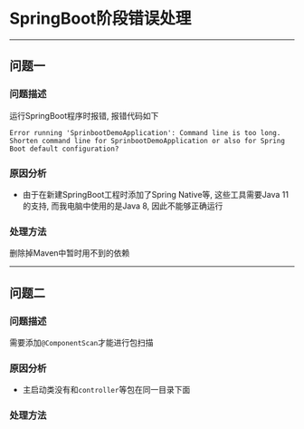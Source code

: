 # SpringBoot阶段错误处理

---

## 问题一

### 问题描述

运行SpringBoot程序时报错, 报错代码如下

```log
Error running 'SprinbootDemoApplication': Command line is too long. Shorten command line for SprinbootDemoApplication or also for Spring Boot default configuration?
```

### 原因分析

+ 由于在新建SpringBoot工程时添加了Spring Native等, 这些工具需要Java 11的支持, 而我电脑中使用的是Java 8, 因此不能够正确运行

### 处理方法

删除掉Maven中暂时用不到的依赖

---

## 问题二

### 问题描述

需要添加`@ComponentScan`才能进行包扫描

### 原因分析

+ 主启动类没有和`controller`等包在同一目录下面

### 处理方法

